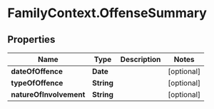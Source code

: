 # FamilyContext.OffenseSummary

## Properties
Name | Type | Description | Notes
------------ | ------------- | ------------- | -------------
**dateOfOffence** | **Date** |  | [optional] 
**typeOfOffence** | **String** |  | [optional] 
**natureOfInvolvement** | **String** |  | [optional] 
